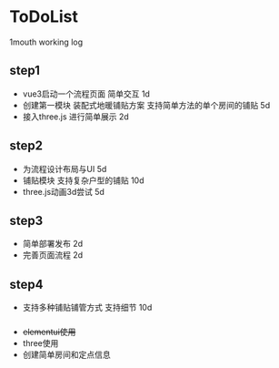<!--
 * @Description: 
 * @Author: zhengqi
 * @Date: 2022-01-27 15:19:52
 * @LastEditTime: 2022-01-27 17:04:09
-->
# ToDoList

1mouth
working log
## step1
- vue3启动一个流程页面 简单交互 1d
- 创建第一模块 装配式地暖铺贴方案 支持简单方法的单个房间的铺贴 5d
- 接入three.js 进行简单展示 2d

## step2
- 为流程设计布局与UI  5d
- 铺贴模块 支持复杂户型的铺贴 10d
- three.js动画3d尝试 5d

## step3
- 简单部署发布 2d
- 完善页面流程 2d

## step4
- 支持多种铺贴铺管方式 支持细节 10d


###
- ~~elementui使用~~
- three使用
- 创建简单房间和定点信息